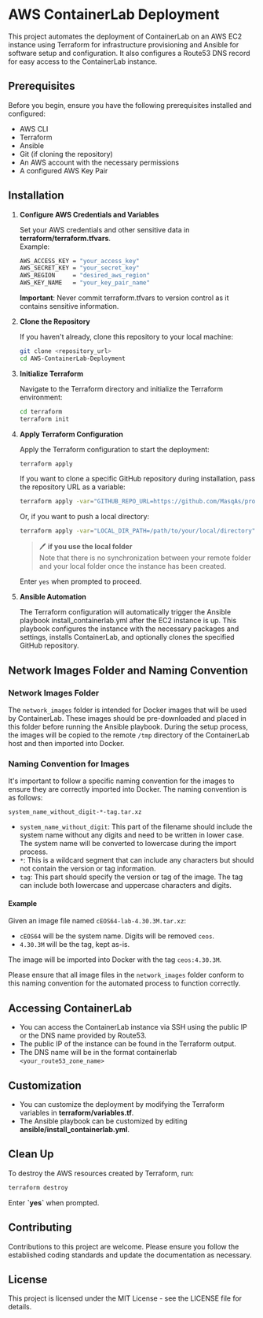 # AWS ContainerLab Deployment

This project automates the deployment of ContainerLab on an AWS EC2 instance using Terraform for infrastructure provisioning and Ansible for software setup and configuration. It also configures a Route53 DNS record for easy access to the ContainerLab instance.

## Prerequisites

Before you begin, ensure you have the following prerequisites installed and configured:

- AWS CLI
- Terraform
- Ansible
- Git (if cloning the repository)
- An AWS account with the necessary permissions
- A configured AWS Key Pair

## Installation

1. **Configure AWS Credentials and Variables**

    Set your AWS credentials and other sensitive data in **terraform/terraform.tfvars**.  
    Example:

    ```bash
    AWS_ACCESS_KEY = "your_access_key"
    AWS_SECRET_KEY = "your_secret_key"
    AWS_REGION     = "desired_aws_region"
    AWS_KEY_NAME   = "your_key_pair_name"
    ```

    **Important**: Never commit terraform.tfvars to version control as it contains sensitive information.

2. **Clone the Repository**

   If you haven't already, clone this repository to your local machine:

   ```bash
   git clone <repository_url>
   cd AWS-ContainerLab-Deployment
   ```

3. **Initialize Terraform**

    Navigate to the Terraform directory and initialize the Terraform environment:

    ```bash
    cd terraform
    terraform init
    ```

4. **Apply Terraform Configuration**

    Apply the Terraform configuration to start the deployment:

    ```bash
    terraform apply
    ```

    If you want to clone a specific GitHub repository during installation, pass the repository URL as a variable:

    ```bash
    terraform apply -var="GITHUB_REPO_URL=https://github.com/MasqAs/projet-vxlan-automation"
    ```

    Or, if you want to push a local directory:

    ```bash
    terraform apply -var="LOCAL_DIR_PATH=/path/to/your/local/directory"
    ```

    >:pen:  **if you use the local folder**  
    >Note that there is no synchronization between your remote folder and your local folder once the instance has been created.

    Enter `yes` when prompted to proceed.

5. **Ansible Automation**

    The Terraform configuration will automatically trigger the Ansible playbook install_containerlab.yml after the EC2 instance is up. This playbook configures the instance with the necessary packages and settings, installs ContainerLab, and optionally clones the specified GitHub repository.

## Network Images Folder and Naming Convention

### Network Images Folder

The `network_images` folder is intended for Docker images that will be used by ContainerLab. These images should be pre-downloaded and placed in this folder before running the Ansible playbook. During the setup process, the images will be copied to the remote `/tmp` directory of the ContainerLab host and then imported into Docker.

### Naming Convention for Images

It's important to follow a specific naming convention for the images to ensure they are correctly imported into Docker. The naming convention is as follows:

`system_name_without_digit-*-tag.tar.xz`

- `system_name_without_digit`: This part of the filename should include the system name without any digits and need to be written in lower case. The system name will be converted to lowercase during the import process.
- `*`: This is a wildcard segment that can include any characters but should not contain the version or tag information.
- `tag`: This part should specify the version or tag of the image. The tag can include both lowercase and uppercase characters and digits.

#### Example

Given an image file named `cEOS64-lab-4.30.3M.tar.xz`:

- `cEOS64` will be the system name. Digits will be removed `ceos`.
- `4.30.3M` will be the tag, kept as-is.

The image will be imported into Docker with the tag `ceos:4.30.3M`.

Please ensure that all image files in the `network_images` folder conform to this naming convention for the automated process to function correctly.

## Accessing ContainerLab

- You can access the ContainerLab instance via SSH using the public IP or the DNS name provided by Route53.
- The public IP of the instance can be found in the Terraform output.
- The DNS name will be in the format containerlab `<your_route53_zone_name>`

## Customization

- You can customize the deployment by modifying the Terraform variables in **terraform/variables.tf**.
- The Ansible playbook can be customized by editing **ansible/install_containerlab.yml**.

## Clean Up

To destroy the AWS resources created by Terraform, run:

```bash
terraform destroy
```

Enter **\`yes\`** when prompted.

## Contributing

Contributions to this project are welcome. Please ensure you follow the established coding standards and update the documentation as necessary.

## License

This project is licensed under the MIT License - see the LICENSE file for details.
